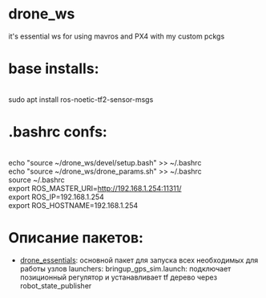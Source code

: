 # drone_ws
it's essential ws for using mavros and PX4 with my custom pckgs

# base installs:
  <br>sudo apt install ros-noetic-tf2-sensor-msgs
  
  
# .bashrc confs:
  <br>echo "source ~/drone_ws/devel/setup.bash" >> ~/.bashrc
  <br>echo "source ~/drone_ws/drone_params.sh" >> ~/.bashrc
  <br>source ~/.bashrc
  <br>export ROS_MASTER_URI=http://192.168.1.254:11311/
  <br>export ROS_IP=192.168.1.254
  <br>export ROS_HOSTNAME=192.168.1.254

# Описание пакетов:
* [drone_essentials](src/drone_essentials): основной пакет для запуска всех необходимых для работы узлов
launchers:
bringup_gps_sim.launch: подключает позиционный регулятор и устанавливает tf дерево через robot_state_publisher
